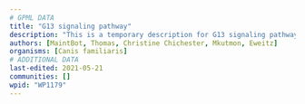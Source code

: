 ```yaml
---
# GPML DATA
title: "G13 signaling pathway"
description: "This is a temporary description for G13 signaling pathway"
authors: [MaintBot, Thomas, Christine Chichester, Mkutmon, Eweitz]
organisms: [Canis familiaris]
# ADDITIONAL DATA
last-edited: 2021-05-21
communities: []
wpid: "WP1179"
---
```

